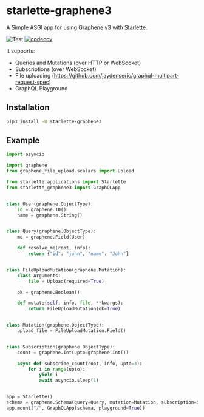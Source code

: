 # starlette-graphene3

A Simple ASGI app for using [Graphene](https://github.com/graphql-python/graphene) v3 with [Starlette](https://github.com/encode/starlette).

![Test](https://github.com/ciscorn/starlette-graphene3/actions/workflows/test.yml/badge.svg?branch=master)
[![codecov](https://codecov.io/gh/ciscorn/starlette-graphene3/branch/master/graph/badge.svg)](https://codecov.io/gh/ciscorn/starlette-graphene3)

It supports:

- Queries and Mutations (over HTTP or WebSocket)
- Subscriptions (over WebSocket)
- File uploading (https://github.com/jaydenseric/graphql-multipart-request-spec)
- GraphQL Playground


## Installation

```bash
pip3 install -U starlette-graphene3
```


## Example

```python
import asyncio

import graphene
from graphene_file_upload.scalars import Upload

from starlette.applications import Starlette
from starlette_graphene3 import GraphQLApp


class User(graphene.ObjectType):
    id = graphene.ID()
    name = graphene.String()


class Query(graphene.ObjectType):
    me = graphene.Field(User)

    def resolve_me(root, info):
        return {"id": "john", "name": "John"}


class FileUploadMutation(graphene.Mutation):
    class Arguments:
        file = Upload(required=True)

    ok = graphene.Boolean()

    def mutate(self, info, file, **kwargs):
        return FileUploadMutation(ok=True)


class Mutation(graphene.ObjectType):
    upload_file = FileUploadMutation.Field()


class Subscription(graphene.ObjectType):
    count = graphene.Int(upto=graphene.Int())

    async def subscribe_count(root, info, upto=3):
        for i in range(upto):
            yield i
            await asyncio.sleep(1)


app = Starlette()
schema = graphene.Schema(query=Query, mutation=Mutation, subscription=Subscription)
app.mount("/", GraphQLApp(schema, playground=True))
```
